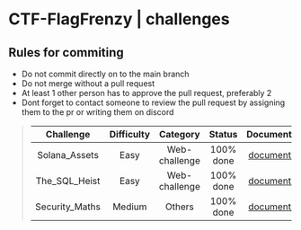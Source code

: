 # CTF-FlagFrenzy | challenges

## Rules for commiting

- Do not commit directly on to the main branch
- Do not merge without a pull request
- At least 1 other person has to approve the pull request, preferably 2
- Dont forget to contact someone to review the pull request by assigning them to the pr or writing them on discord

> | Challenge | Difficulty | Category | Status | Documentation | Authors | Solves |
> |:--------: | :--------: | :------: | :----: | :-----------: | :-----: | :----: |
> | Solana_Assets | Easy | Web-challenge | 100% done | [documentation](https://github.com/CTF-FlagFrenzy/challenges/blob/main/documentation/solana_assets.md) |  [zVSciy](https://github.com/zVSciy) | X |
> | The_SQL_Heist | Easy | Web-challenge | 100% done | [documentation](https://github.com/CTF-FlagFrenzy/challenges/blob/main/documentation/The_SQL_Heist.md) | [zVSciy](https://github.com/zVSciy) | X |
> | Security_Maths | Medium | Others | 100% done | [documentation](https://github.com/CTF-FlagFrenzy/challenges/blob/main/Security_Maths/Technical_Guide_SecurityMaths.md) | [kingdanxi](https://github.com/kingdanxi) | X |
